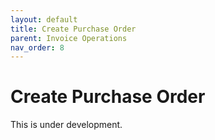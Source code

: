 ```yaml
---
layout: default
title: Create Purchase Order
parent: Invoice Operations
nav_order: 8
---
```


# Create Purchase Order

This is under development.
